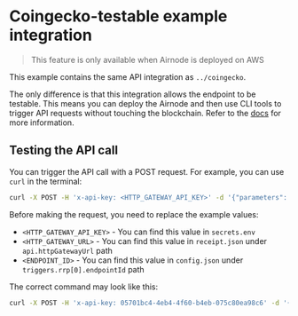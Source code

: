 # Coingecko-testable example integration

> This feature is only available when Airnode is deployed on AWS

This example contains the same API integration as `../coingecko`.

The only difference is that this integration allows the endpoint to be testable. This means you can deploy the Airnode
and then use CLI tools to trigger API requests without touching the blockchain. Refer to the
[docs](https://docs.api3.org/airnode/next/grp-providers/guides/build-an-airnode/http-gateway.html) for more information.

## Testing the API call

You can trigger the API call with a POST request. For example, you can use `curl` in the terminal:

```sh
curl -X POST -H 'x-api-key: <HTTP_GATEWAY_API_KEY>' -d '{"parameters": {"coinId": "bitcoin"}}' '<HTTP_GATEWAY_URL>/<ENDPOINT_ID>'
```

Before making the request, you need to replace the example values:
- `<HTTP_GATEWAY_API_KEY>` - You can find this value in `secrets.env`
- `<HTTP_GATEWAY_URL>` - You can find this value in `receipt.json` under `api.httpGatewayUrl` path
- `<ENDPOINT_ID>` - You can find this value in `config.json` under `triggers.rrp[0].endpointId` path

The correct command may look like this:

```sh
curl -X POST -H 'x-api-key: 05701bc4-4eb4-4f60-b4eb-075c80ea98c6' -d '{"parameters": {"coinId": "bitcoin"}}' 'https://x9sidy9ln0.execute-api.us-east-1.amazonaws.com/v1/test/0xf466b8feec41e9e50815e0c9dca4db1ff959637e564bb13fefa99e9f9f90453c'
```
